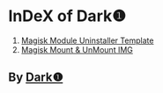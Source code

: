 # InDeX of Dark❶   
   
1. [Magisk Module Uninstaller Template](https://dark-1.github.io/Magisk-Module-Uninstaller-Template "Magisk Module Uninstaller Template")   
2. [Magisk Mount & UnMount IMG](https://dark-1.github.io/MagiskMountUnMountIMG "Magisk Mount & UnMount IMG")   
   
   
## By [Dark❶](https://github.com/dark-1 "Dark❶")   
